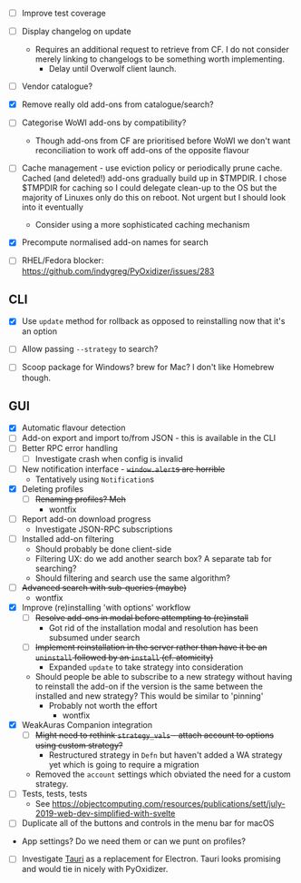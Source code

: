
- [ ] Improve test coverage
- [ ] Display changelog on update
  - Requires an additional request to retrieve from CF.
    I do not consider merely linking to changelogs to be something
    worth implementing.
    - Delay until Overwolf client launch.
- [ ] Vendor catalogue?
- [x] Remove really old add-ons from catalogue/search?
- [ ] Categorise WoWI add-ons by compatibility?
  - Though add-ons from CF are prioritised before WoWI we don't want
    reconciliation to work off add-ons of the opposite flavour
- [ ] Cache management - use eviction policy or periodically prune cache.
  Cached (and deleted!) add-ons gradually build up in $TMPDIR.
  I chose $TMPDIR for caching so I could delegate clean-up to the OS but the
  majority of Linuxes only do this on reboot.  Not urgent but I should look
  into it eventually
  - Consider using a more sophisticated caching mechanism
- [x] Precompute normalised add-on names for search

- [ ] RHEL/Fedora blocker: https://github.com/indygreg/PyOxidizer/issues/283


CLI
---

- [x] Use `update` method for rollback as opposed to reinstalling now
  that it's an option
- [ ] Allow passing `--strategy` to search?
- [ ] Scoop package for Windows?  brew for Mac?  I don't like Homebrew though.


GUI
---

- [x] Automatic flavour detection
- [ ] Add-on export and import to/from JSON - this is available in the CLI
- [ ] Better RPC error handling
  - [ ] Investigate crash when config is invalid
- [ ] New notification interface - ~~`window.alert`s are horrible~~
  - Tentatively using `Notification`s
- [x] Deleting profiles
  - [ ] ~~Renaming profiles? Meh~~
    - wontfix
- [ ] Report add-on download progress
  - Investigate JSON-RPC subscriptions
- [ ] Installed add-on filtering
  - Should probably be done client-side
  - Filtering UX: do we add another search box?
    A separate tab for searching?
  - Should filtering and search use the same algorithm?
- [ ] ~~Advanced search with sub-queries (maybe)~~
  - wontfix
- [x] Improve (re)installing 'with options' workflow
  - [ ] ~~Resolve add-ons in modal before attempting to (re)install~~
    - Got rid of the installation modal and
      resolution has been subsumed under search
  - [ ] ~~Implement reinstallation in the server rather than have it be
    an `uninstall` followed by an `install` (cf. atomicity)~~
    - Expanded `update` to take strategy into consideration
  - Should people be able to subscribe to a new strategy without having
    to reinstall the add-on if the version is the same between the installed
    and new strategy?  This would be similar to 'pinning'
    - Probably not worth the effort
      - wontfix
- [x] WeakAuras Companion integration
  - [ ] ~~Might need to rethink `strategy_vals` -
    attach account to options using custom strategy?~~
    - Restructured strategy in `Defn`
      but haven't added a WA strategy yet
      which is going to require a migration
  - Removed the `account` settings which obviated the
    need for a custom strategy.
- [ ] Tests, tests, tests
  - See https://objectcomputing.com/resources/publications/sett/july-2019-web-dev-simplified-with-svelte
- [ ] Duplicate all of the buttons and controls in the menu bar for macOS
- App settings?  Do we need them or can we punt on profiles?
- [ ] Investigate [Tauri](https://github.com/tauri-apps/tauri) as a replacement
  for Electron.
  Tauri looks promising and would tie in nicely with PyOxidizer.

